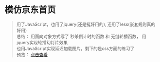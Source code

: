 # 模仿京东首页
> 用了JavaScript，也用了jquery(还是挺好用的), 还用了less(嵌套规则真的好用)  
> 总结： 用面向对象方式写了 秒杀倒计时的函数 和 无缝轮播函数， 用jquery实现轮播幻灯片效果  
>        也用JavaScript实现延迟加载图片，剩下的是css方面的练习了  
> 预览： [点击查看](https://zhouyijieqm.github.io/imitate-JD.com/index.html)   

